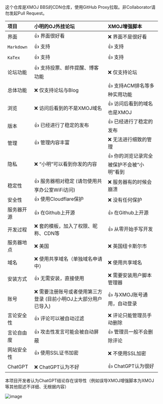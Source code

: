 这个仓库是XMOJ BBS的CDN仓库，使用GitHub Proxy拉取。非Collaborator请勿发起Pull Request。


| 项目       | 小明的OJ外挂论坛             | XMOJ增强脚本                                 |
| :--------- | :----------------------------------- | :------------------------------------------- |
| 界面       | :+1: 界面很好看                      | :x: 界面不是很好看                           |
| `Markdown` | :+1: 支持                            | :+1: 支持                                    |
| `KaTex` | :+1: 支持                            | :+1: 支持                                    |
| 论坛功能   | :+1: 支持投票、邮件提醒、博客功能              | :x: 仅支持论坛                               |
| 总体功能   | :x: 仅支持论坛与Blog                 | :+1: 支持ACM排名等多种实用功能               |
| 浏览       | :x: 访问后看到的不是XMOJ域名 | :+1: 访问后看到的域名也是XMOJ                |
| 版本       | :+1: 已经进行了稳定的发布            | :+1: 已经进行了稳定的发布                    |
| 管理       | :+1: 管理内容丰富                    | :x: 无法进行细致的管理                       |
| 隐私       | :x: “小明”可以看到你发的内容         | :+1:  你的浏览记录完全被保护不会被“小明”看到 |
| 稳定性     | :+1: 服务器相对稳定 (请勿使用共享办公室WiFi访问)             | :x: 服务器有的时候会崩溃                     |
| 安全性     | :+1: 使用Cloudflare保护              | :x: 没有任何保护                             |
| 服务器开源 | :+1: 在Github上开源                  | :+1: 在Github上开源                          |
| 开发过程   | :x: 套的模板，加入了权限、昵称、CDN等 | :+1: 从零开始手写开发                        |
| 服务器地点 | :x: 美国                             | :x: 英国纽卡斯尔市                           |
| 域名       | :x: 使用共享域名（单独域名申请中）                     | :x: 使用共享域名                             |
| 安装方式   | :+1: 无需安装，直接使用              | :x: 需要安装用户脚本管理器                   |
| 账号       | :x: 需要注册账号或者使用第三方登录 (目前小明OJ上大部分用户已导入)   | :+1: 与XMOJ账号通用，自动登录                |
| 言论安全性 | :+1: 评论可以被自动过滤              | :x: 评论只能管理员手动删除                   |
| 言论自由度 | :+1: 攻击性发言可能会被自动屏蔽             | :+1: 管理员一般不会删除评论                  |
| 网站安全性 | :+1: 使用SSL证书加密                 | :x: 不使用SSL加密                         |
| ChatGPT | :x: ChatGPT认为不好 | :+1: ChatGPT认为很好|

本项目开发者认为ChatGPT结论存在误导性（例如误导XMOJ增强脚本为XMOJ等其他叙述不详细、无根据内容）

![image](https://github.com/PythonSmall-Q/CDN/assets/81672884/b42bdeb2-9920-4e16-ad0e-08642d2cbe92)
